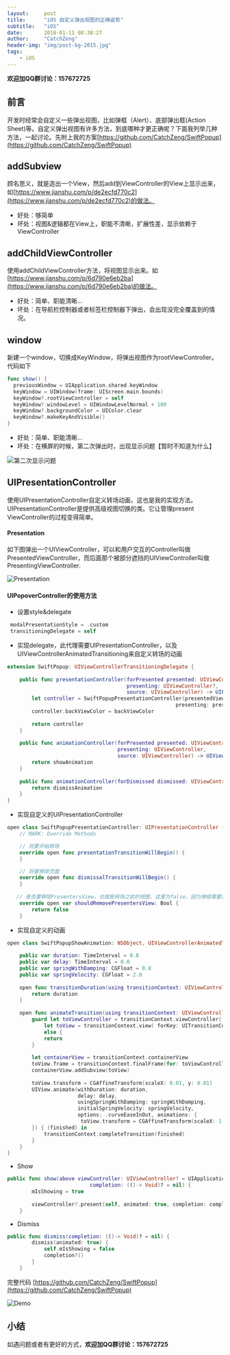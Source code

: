 ```yaml
---
layout:     post
title:      "iOS 自定义弹出视图的正确姿势"
subtitle:   "iOS"
date:       2018-01-11 08:38:27
author:     "CatchZeng"
header-img: "img/post-bg-2015.jpg"
tags:
    - iOS
---
```

<span id="busuanzi_container_page_pv"></span>

**欢迎加QQ群讨论：157672725**

## 前言
开发时经常会自定义一些弹出视图，比如弹框（Alert）、底部弹出框(Action Sheet)等。自定义弹出视图有许多方法，到底哪种才更正确呢？下面我列举几种方法，一起讨论。先附上我的方案[https://github.com/CatchZeng/SwiftPopup](https://github.com/CatchZeng/SwiftPopup)

## addSubview
顾名思义，就是造出一个View，然后add到ViewController的View上显示出来，如[https://www.jianshu.com/p/de2ecfd770c2](https://www.jianshu.com/p/de2ecfd770c2)的做法。
* 好处：够简单
* 坏处：视图&逻辑都在View上，职能不清晰，扩展性差，显示依赖于ViewController

## addChildViewController
使用addChildViewController方法，将视图显示出来。如[https://www.jianshu.com/p/6d790e6eb2ba](https://www.jianshu.com/p/6d790e6eb2ba)的做法。
* 好处：简单、职能清晰...
* 坏处：在导航栏控制器或者标签栏控制器下弹出，会出现没完全覆盖到的情况。

## window
新建一个window，切换成KeyWindow，将弹出视图作为rootViewController。代码如下

``` swift
func show() {
  previousWindow = UIApplication.shared.keyWindow
  keyWindow = UIWindow(frame: UIScreen.main.bounds)
  keyWindow?.rootViewController = self
  keyWindow?.windowLevel = UIWindowLevelNormal + 100
  keyWindow?.backgroundColor = UIColor.clear
  keyWindow?.makeKeyAndVisible()
}
```
* 好处：简单、职能清晰...
* 坏处：在横屏的时候，第二次弹出时，出现显示问题【暂时不知道为什么】

![第二次显示问题](http://upload-images.jianshu.io/upload_images/943491-1211c59a06555b49.gif?imageMogr2/auto-orient/strip%7CimageView2/2/w/1240)

## UIPresentationController
使用UIPresentationController自定义转场动画，这也是我的实现方法。
UIPresentationController是提供高级视图切换的类。它让管理present ViewController的过程变得简单。

#### Presentation
如下图弹出一个UIViewController，可以和用户交互的Controller叫做PresentedViewController，而后面那个被部分遮挡的UIViewController叫做PresentingViewController.

![Presentation](http://upload-images.jianshu.io/upload_images/943491-bc6b9c4ea47bd482.png?imageMogr2/auto-orient/strip%7CimageView2/2/w/1240)

#### UIPopoverController的使用方法

* 设置style&delegate

```swift
 modalPresentationStyle = .custom
 transitioningDelegate = self
```

* 实现delegate，此代理需要UIPresentationController，以及UIViewControllerAnimatedTransitioning来自定义转场的动画

```swift
extension SwiftPopup: UIViewControllerTransitioningDelegate {
    
    public func presentationController(forPresented presented: UIViewController,
                                       presenting: UIViewController?,
                                       source: UIViewController) -> UIPresentationController? {
        let controller = SwiftPopupPresentationController(presentedViewController: presented,
                                                       presenting: presenting)
        controller.backViewColor = backViewColor
        
        return controller
    }
    
    public func animationController(forPresented presented: UIViewController,
                                    presenting: UIViewController,
                                    source: UIViewController) -> UIViewControllerAnimatedTransitioning? {
        return showAnimation
    }
    
    public func animationController(forDismissed dismissed: UIViewController) -> UIViewControllerAnimatedTransitioning? {
        return dismissAnimation
    }
}
```

*  实现自定义的UIPresentationController

```swift
open class SwiftPopupPresentationController: UIPresentationController {
    // MARK: Override Methods 

    // 将要开始转场
    override open func presentationTransitionWillBegin() {
    }

    // 将要移除页面
    override open func dismissalTransitionWillBegin() {
    }
    
   // 是否要移除PresentersView，也就是转场之前的视图，这里为false，因为弹框需要看到之前的视图
    override open var shouldRemovePresentersView: Bool {
        return false
    }
```

*  实现自定义的动画

```swift
open class SwiftPopupShowAnimation: NSObject, UIViewControllerAnimatedTransitioning {
    
    public var duration: TimeInterval = 0.8
    public var delay: TimeInterval = 0.0
    public var springWithDamping: CGFloat = 0.8
    public var springVelocity: CGFloat = 2.0
    
    open func transitionDuration(using transitionContext: UIViewControllerContextTransitioning?) -> TimeInterval {
        return duration
    }
    
    open func animateTransition(using transitionContext: UIViewControllerContextTransitioning) {
        guard let toViewController = transitionContext.viewController( forKey: UITransitionContextViewControllerKey.to),
            let toView = transitionContext.view( forKey: UITransitionContextViewKey.to)
            else {
            return
        }
        
        let containerView = transitionContext.containerView
        toView.frame = transitionContext.finalFrame(for: toViewController)
        containerView.addSubview(toView)
        
        toView.transform = CGAffineTransform(scaleX: 0.01, y: 0.01)
        UIView.animate(withDuration: duration,
                       delay: delay,
                       usingSpringWithDamping: springWithDamping,
                       initialSpringVelocity: springVelocity,
                       options: .curveEaseInOut, animations: {
                        toView.transform = CGAffineTransform(scaleX: 1.0, y: 1.0)
        }) { (finished) in
            transitionContext.completeTransition(finished)
        }
    }
}
```

*  Show

```swift
public func show(above viewController: UIViewController? = UIApplication.shared.keyWindow?.rootViewController,
                           completion: (()-> Void)? = nil) {
        mIsShowing = true
        
        viewController?.present(self, animated: true, completion: completion)
    }
```

* Dismiss

```swift
public func dismiss(completion: (()-> Void)? = nil) {
        dismiss(animated: true) {
            self.mIsShowing = false
            completion?()
        }
    }
```

完整代码 [https://github.com/CatchZeng/SwiftPopup](https://github.com/CatchZeng/SwiftPopup)

![Demo](http://upload-images.jianshu.io/upload_images/943491-4b0dfb03164525fa.gif?imageMogr2/auto-orient/strip%7CimageView2/2/w/1240)


## 小结
如遇问题或者有更好的方式，**欢迎加QQ群讨论：157672725**